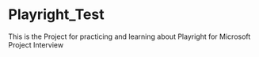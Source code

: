 # Playright_Test
This is the Project for practicing and learning about Playright for Microsoft Project Interview
